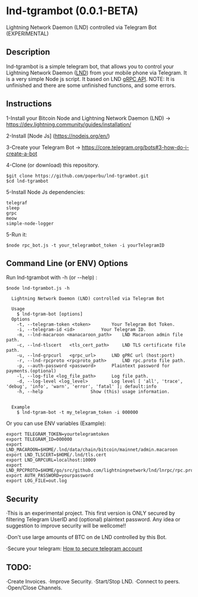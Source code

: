 # lnd-tgrambot (0.0.1-BETA)
Lightning Network Daemon (LND) controlled via Telegram Bot (EXPERIMENTAL)
## Description
lnd-tgrambot is a simple telegram bot, that allows you to control your Lightning Network Daemon ([LND](https://github.com/lightningnetwork/lnd)) from your mobile phone via Telegram. It is a very simple Node js script. It based on LND [gRPC API](https://api.lightning.community/). 
NOTE: It is unfinished and there are some unfinished functions, and some errors.

## Instructions

1-Install your Bitcoin Node and Lightning Network Daemon (LND) -> https://dev.lightning.community/guides/installation/

2-Install [Node Js] (https://nodejs.org/en/)

3-Create your Telegram Bot -> https://core.telegram.org/bots#3-how-do-i-create-a-bot

4-Clone (or download) this repository.
```
$git clone https://github.com/poperbu/lnd-tgrambot.git
$cd lnd-tgrambot
```

5-Install Node Js dependencies:
```
telegraf
sleep
grpc
meow
simple-node-logger
```

5-Run it:

 ```
$node rpc_bot.js -t your_telegrambot_token -i yourTelegramID
```


## Command Line (or ENV) Options

Run lnd-tgrambot with -h (or --help) :

```
$node lnd-tgrambot.js -h

  Lightning Network Daemon (LND) controlled via Telegram Bot

  Usage
    $ lnd-tgram-bot [options]
  Options
    -t, --telegram-token <token> 		Your Telegram Bot Token.
    -i, --telegram-id <id>			Your Telegram ID.
    -m, --lnd-macaroon <manacaroon_path>	LND Macaroon admin file path.
    -c, --lnd-tlscert	<tls_cert_path>		LND TLS certificate file path.
    -u, --lnd-grpcurl	<grpc_url>		LND gPRC url (host:port)
    -r, --lnd-rpcproto <rpcproto_path>		LND rpc.proto file path.
    -p, --auth-password <password>		Plaintext password for payments.(optional)
    -l, --log-file <log_file_path>		Log file path.
    -d, --log-level <log_level>			Log level [ 'all', 'trace', 'debug', 'info', 'warn', 'error', 'fatal' ]; default:info
    -h, --help					Show (this) usage information.


  Example
    $ lnd-tgram-bot -t my_telegram_token -i 000000
```
Or you can use ENV variables (Example):

```
export TELEGRAM_TOKEN=yourtelegramtoken
export TELEGRAM_ID=000000
export LND_MACAROON=$HOME/.lnd/data/chain/bitcoin/mainnet/admin.macaroon
export LND_TLSCERT=$HOME/.lnd/tls.cert
export LND_GRPCURL=localhost:10009
export LND_RPCPROTO=$HOME/go/src/github.com/lightningnetwork/lnd/lnrpc/rpc.proto
export AUTH_PASSWORD=yourpassword
export LOG_FILE=out.log
```

## Security

·This is an experimental project. This first version is ONLY secured by filtering Telegram UserID and (optional) plaintext password. Any idea or suggestion to improve security will be wellcome!!

·Don't use large amounts of BTC on de LND controlled by this Bot.

·Secure your telegram: [How to secure telegram account](https://www.cyclonis.com/how-to-secure-telegram-account-protect-from-hackers/)

## TODO:

·Create Invoices.
·Improve Security.
·Start/Stop LND.
·Connect to peers.
·Open/Close Channels.








